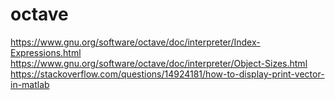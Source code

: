 # octave
https://www.gnu.org/software/octave/doc/interpreter/Index-Expressions.html
https://www.gnu.org/software/octave/doc/interpreter/Object-Sizes.html
https://stackoverflow.com/questions/14924181/how-to-display-print-vector-in-matlab
